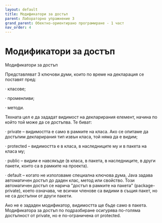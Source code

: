 ```yaml
---
layout: default
title: Модификатори за достъп
parent: Лабораторно упражнение 3
grand_parent: Обектно-ориентирано програмиране - 1 част
nav_order: 4
---
```

# Модификатори за достъп

Модификатори за достъп

Представляват 3 ключови думи, които по време на декларация се поставят пред:

·         класове;

·         променливи;

·         методи.

Тяхната цел е да зададат видимост на декларирания елемент, начина по който той може да се достъпва. Те биват:

·         private – видимостта е само в рамките на класа. Ако се опитаме да достъпим декларирания тип извън класа, той няма да е видим;

·         protected – видимостта е в класа, в наследниците му и в пакета на класа му;

·         public – видим е навсякъде (в класа, в пакета, в наследниците, в други пакети, които са в рамките на проекта).

·         default – когато не използваме специална ключова дума, Java задава автоматичен достъп до даден клас, метод или свойство. Този автоматичен достъп се нарича "достъп в рамките на пакета" (package-private), което означава, че всички членове са видими в същия пакет, но не са достъпни от други пакети.

Ако не е зададен модификатор, видимостта ще бъде само в пакета. Модификатора за достъп по подразбиране осигурява по-голяма достъпност от private, но е по-ограничена от protected.
